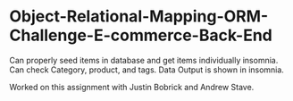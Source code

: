 # Object-Relational-Mapping-ORM-Challenge-E-commerce-Back-End
Can properly seed items in database and get items individually insomnia.
Can check Category, product, and tags.
Data Output is shown in insomnia.

Worked on this assignment with Justin Bobrick and Andrew Stave.